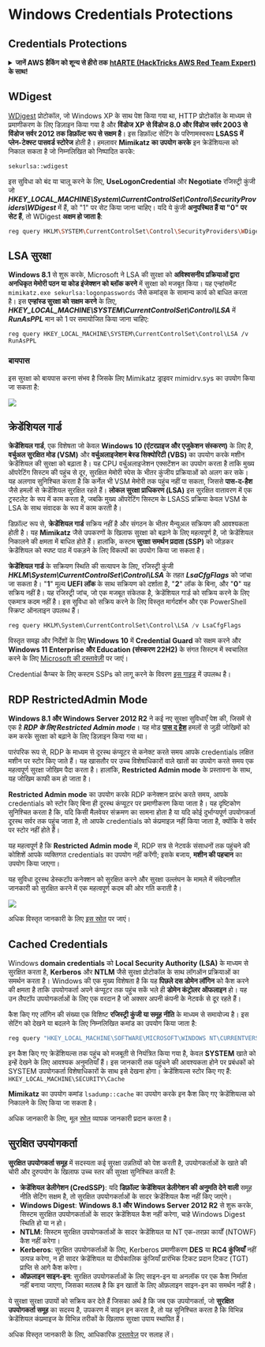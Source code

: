 # Windows Credentials Protections

## Credentials Protections

<details>

<summary><strong>जानें AWS हैकिंग को शून्य से हीरो तक</strong> <a href="https://training.hacktricks.xyz/courses/arte"><strong>htARTE (HackTricks AWS Red Team Expert)</strong></a><strong> के साथ!</strong></summary>

दूसरे तरीके HackTricks का समर्थन करने के लिए:

* अगर आप अपनी **कंपनी का विज्ञापन HackTricks में देखना चाहते हैं** या **HackTricks को PDF में डाउनलोड करना चाहते हैं** तो [**सब्सक्रिप्शन प्लान्स**](https://github.com/sponsors/carlospolop) देखें!
* [**आधिकारिक PEASS & HackTricks स्वैग**](https://peass.creator-spring.com) प्राप्त करें
* हमारे विशेष [**NFTs**](https://opensea.io/collection/the-peass-family) संग्रह [**The PEASS Family**](https://opensea.io/collection/the-peass-family) खोजें
* **शामिल हों** 💬 [**Discord समूह**](https://discord.gg/hRep4RUj7f) या [**टेलीग्राम समूह**](https://t.me/peass) या हमें **ट्विटर** 🐦 [**@carlospolopm**](https://twitter.com/hacktricks_live) पर **फॉलो** करें।
* **अपने हैकिंग ट्रिक्स साझा करें** [**HackTricks**](https://github.com/carlospolop/hacktricks) और [**HackTricks Cloud**](https://github.com/carlospolop/hacktricks-cloud) github repos को PRs जमा करके।

</details>

## WDigest

[WDigest](https://technet.microsoft.com/pt-pt/library/cc778868(v=ws.10).aspx?f=255&MSPPError=-2147217396) प्रोटोकॉल, जो Windows XP के साथ पेश किया गया था, HTTP प्रोटोकॉल के माध्यम से प्रमाणीकरण के लिए डिज़ाइन किया गया है और **विंडोज XP से विंडोज 8.0 और विंडोज सर्वर 2003 से विंडोज सर्वर 2012 तक डिफ़ॉल्ट रूप से सक्षम है**। इस डिफ़ॉल्ट सेटिंग के परिणामस्वरूप **LSASS में प्लेन-टेक्स्ट पासवर्ड स्टोरेज** होती है। हमलावर **Mimikatz का उपयोग करके** इन क्रेडेंशियल्स को निकाल सकता है जो निम्नलिखित को निष्पादित करके:
```bash
sekurlsa::wdigest
```
इस सुविधा को बंद या चालू करने के लिए, **UseLogonCredential** और **Negotiate** रजिस्ट्री कुंजी जो _**HKEY\_LOCAL\_MACHINE\System\CurrentControlSet\Control\SecurityProviders\WDigest**_ में हैं, को "1" पर सेट किया जाना चाहिए। यदि ये कुंजी **अनुपस्थित हैं या "0" पर सेट हैं**, तो WDigest **अक्षम हो जाता है**:
```bash
reg query HKLM\SYSTEM\CurrentControlSet\Control\SecurityProviders\WDigest /v UseLogonCredential
```
## LSA सुरक्षा

**Windows 8.1** से शुरू करके, Microsoft ने LSA की सुरक्षा को **अविश्वसनीय प्रक्रियाओं द्वारा अनधिकृत मेमोरी पठन या कोड इंजेक्शन को ब्लॉक करने** में सुरक्षा को मजबूत किया। यह एन्हांसमेंट `mimikatz.exe sekurlsa:logonpasswords` जैसे कमांड्स के सामान्य कार्य को बाधित करता है। इस **एन्हांस्ड सुरक्षा को सक्षम करने** के लिए, _**HKEY\_LOCAL\_MACHINE\SYSTEM\CurrentControlSet\Control\LSA**_ में _**RunAsPPL**_ मान को 1 पर समायोजित किया जाना चाहिए:
```
reg query HKEY_LOCAL_MACHINE\SYSTEM\CurrentControlSet\Control\LSA /v RunAsPPL
```
### बायपास

इस सुरक्षा को बायपास करना संभव है जिसके लिए Mimikatz ड्राइवर mimidrv.sys का उपयोग किया जा सकता है:

![](../../.gitbook/assets/mimidrv.png)

## क्रेडेंशियल गार्ड

**क्रेडेंशियल गार्ड**, एक विशेषता जो केवल **Windows 10 (एंटरप्राइज और एजुकेशन संस्करण)** के लिए है, **वर्चुअल सुरक्षित मोड (VSM)** और **वर्चुअलाइजेशन बेस्ड सिक्योरिटी (VBS)** का उपयोग करके मशीन क्रेडेंशियल की सुरक्षा को बढ़ाता है। यह CPU वर्चुअलाइजेशन एक्सटेंशन का उपयोग करता है ताकि मुख्य ऑपरेटिंग सिस्टम की पहुंच से दूर, सुरक्षित मेमोरी स्पेस के भीतर कुंजीय प्रक्रियाओं को अलग कर सके। यह अलगाव सुनिश्चित करता है कि कर्नेल भी VSM मेमोरी तक पहुंच नहीं पा सकता, जिससे **पास-द-हैश** जैसे हमलों से क्रेडेंशियल सुरक्षित रहते हैं। **लोकल सुरक्षा प्राधिकरण (LSA)** इस सुरक्षित वातावरण में एक ट्रस्टलेट के रूप में काम करता है, जबकि मुख्य ऑपरेटिंग सिस्टम के LSASS प्रक्रिया केवल VSM के LSA के साथ संवादक के रूप में काम करती है।

डिफ़ॉल्ट रूप से, **क्रेडेंशियल गार्ड** सक्रिय नहीं है और संगठन के भीतर मैन्युअल सक्रियण की आवश्यकता होती है। यह **Mimikatz** जैसे उपकरणों के खिलाफ सुरक्षा को बढ़ाने के लिए महत्वपूर्ण है, जो क्रेडेंशियल निकालने की क्षमता में बाधित होते हैं। हालांकि, कस्टम **सुरक्षा समर्थन प्रदाता (SSP)** को जोड़कर क्रेडेंशियल को स्पष्ट पाठ में पकड़ने के लिए विकल्पों का उपयोग किया जा सकता है।

**क्रेडेंशियल गार्ड** के सक्रियण स्थिति की सत्यापन के लिए, रजिस्ट्री कुंजी **_HKLM\System\CurrentControlSet\Control\LSA_** के तहत **_LsaCfgFlags_** को जांचा जा सकता है। "**1**" मूल्य **UEFI लॉक** के साथ सक्रियण को दर्शाता है, "**2**" लॉक के बिना, और "**0**" यह सक्रिय नहीं है। यह रजिस्ट्री जांच, जो एक मजबूत संकेतक है, क्रेडेंशियल गार्ड को सक्रिय करने के लिए एकमात्र कदम नहीं है। इस सुविधा को सक्रिय करने के लिए विस्तृत मार्गदर्शन और एक PowerShell स्क्रिप्ट ऑनलाइन उपलब्ध हैं।
```powershell
reg query HKLM\System\CurrentControlSet\Control\LSA /v LsaCfgFlags
```
विस्तृत समझ और निर्देशों के लिए **Windows 10** में **Credential Guard** को सक्षम करने और **Windows 11 Enterprise और Education (संस्करण 22H2)** के संगत सिस्टम में स्वचालित करने के लिए [Microsoft की दस्तावेज़ी](https://docs.microsoft.com/en-us/windows/security/identity-protection/credential-guard/credential-guard-manage) पर जाएं।

Credential कैप्चर के लिए कस्टम SSPs को लागू करने के विवरण [इस गाइड](../active-directory-methodology/custom-ssp.md) में उपलब्ध है।

## RDP RestrictedAdmin Mode

**Windows 8.1 और Windows Server 2012 R2** ने कई नए सुरक्षा सुविधाएँ पेश की, जिसमें से एक है **_RDP के लिए Restricted Admin mode_**। यह मोड **[पास द हैश](https://blog.ahasayen.com/pass-the-hash/)** हमलों से जुड़ी जोखिमों को कम करके सुरक्षा को बढ़ाने के लिए डिज़ाइन किया गया था।

पारंपरिक रूप से, RDP के माध्यम से दूरस्थ कंप्यूटर से कनेक्ट करते समय आपके credentials लक्षित मशीन पर स्टोर किए जाते हैं। यह खासतौर पर उच्च विशेषाधिकारों वाले खातों का उपयोग करते समय एक महत्वपूर्ण सुरक्षा जोखिम पैदा करता है। हालांकि, **Restricted Admin mode** के प्रस्तावना के साथ, यह जोखिम काफी कम हो जाता है।

**Restricted Admin mode** का उपयोग करके RDP कनेक्शन प्रारंभ करते समय, आपके credentials को स्टोर किए बिना ही दूरस्थ कंप्यूटर पर प्रमाणीकरण किया जाता है। यह दृष्टिकोण सुनिश्चित करता है कि, यदि किसी मैलवेयर संक्रमण का सामना होता है या यदि कोई दुर्भाग्यपूर्ण उपयोगकर्ता दूरस्थ सर्वर तक पहुंच जाता है, तो आपके credentials को कंप्रमाइज़ नहीं किया जाता है, क्योंकि वे सर्वर पर स्टोर नहीं होते हैं।

यह महत्वपूर्ण है कि **Restricted Admin mode** में, RDP सत्र से नेटवर्क संसाधनों तक पहुंचने की कोशिशें आपके व्यक्तिगत credentials का उपयोग नहीं करेंगी; इसके बजाय, **मशीन की पहचान** का उपयोग किया जाएगा।

यह सुविधा दूरस्थ डेस्कटॉप कनेक्शन को सुरक्षित करने और सुरक्षा उल्लंघन के मामले में संवेदनशील जानकारी को सुरक्षित करने में एक महत्वपूर्ण कदम की ओर गति कराती है।

![](../../.gitbook/assets/ram.png)

अधिक विस्तृत जानकारी के लिए [इस स्रोत](https://blog.ahasayen.com/restricted-admin-mode-for-rdp/) पर जाएं।

## Cached Credentials

Windows **domain credentials** को **Local Security Authority (LSA)** के माध्यम से सुरक्षित करता है, **Kerberos** और **NTLM** जैसे सुरक्षा प्रोटोकॉल के साथ लॉगऑन प्रक्रियाओं का समर्थन करता है। Windows की एक मुख्य विशेषता है कि यह **पिछले दस डोमेन लॉगिन** को कैश करने की क्षमता है ताकि उपयोगकर्ता अपने कंप्यूटर तक पहुंच सकें भले ही **डोमेन कंट्रोलर ऑफलाइन** हो। यह उन लैपटॉप उपयोगकर्ताओं के लिए एक वरदान है जो अक्सर अपनी कंपनी के नेटवर्क से दूर रहते हैं।

कैश किए गए लॉगिन की संख्या एक विशिष्ट **रजिस्ट्री कुंजी या समूह नीति** के माध्यम से समायोज्य है। इस सेटिंग को देखने या बदलने के लिए निम्नलिखित कमांड का उपयोग किया जाता है:
```bash
reg query "HKEY_LOCAL_MACHINE\SOFTWARE\MICROSOFT\WINDOWS NT\CURRENTVERSION\WINLOGON" /v CACHEDLOGONSCOUNT
```
इन कैश किए गए क्रेडेंशियल्स तक पहुंच को मजबूती से नियंत्रित किया गया है, केवल **SYSTEM** खाते को इन्हें देखने के लिए आवश्यक अनुमतियाँ हैं। इस जानकारी तक पहुंचने की आवश्यकता होने पर प्रबंधकों को SYSTEM उपयोगकर्ता विशेषाधिकारों के साथ इसे देखना होगा। क्रेडेंशियल्स स्टोर किए गए हैं: `HKEY_LOCAL_MACHINE\SECURITY\Cache`

**Mimikatz** का उपयोग कमांड `lsadump::cache` का उपयोग करके इन कैश किए गए क्रेडेंशियल्स को निकालने के लिए किया जा सकता है।

अधिक जानकारी के लिए, मूल [स्रोत](http://juggernaut.wikidot.com/cached-credentials) व्यापक जानकारी प्रदान करता है।

## सुरक्षित उपयोगकर्ता

**सुरक्षित उपयोगकर्ता समूह** में सदस्यता कई सुरक्षा उन्नतियों को पेश करती है, उपयोगकर्ताओं के खाते की चोरी और दुरुपयोग के खिलाफ उच्च स्तर की सुरक्षा सुनिश्चित करती है:

- **क्रेडेंशियल डेलीगेशन (CredSSP)**: यदि **डिफ़ॉल्ट क्रेडेंशियल डेलीगेशन की अनुमति देने वाली** समूह नीति सेटिंग सक्षम है, तो सुरक्षित उपयोगकर्ताओं के सादर क्रेडेंशियल कैश नहीं किए जाएंगे।
- **Windows Digest**: **Windows 8.1 और Windows Server 2012 R2** से शुरू करके, सिस्टम सुरक्षित उपयोगकर्ताओं के सादर क्रेडेंशियल कैश नहीं करेगा, चाहे Windows Digest स्थिति हो या न हो।
- **NTLM**: सिस्टम सुरक्षित उपयोगकर्ताओं के सादर क्रेडेंशियल या NT एक-तरफ़ा कार्यों (NTOWF) कैश नहीं करेगा।
- **Kerberos**: सुरक्षित उपयोगकर्ताओं के लिए, Kerberos प्रमाणीकरण **DES** या **RC4 कुंजियाँ** नहीं उत्पन्न करेगा, न ही सादर क्रेडेंशियल या दीर्घकालिक कुंजियाँ प्रारंभिक टिकट प्रदान टिकट (TGT) प्राप्ति से आगे कैश करेगा।
- **ऑफ़लाइन साइन-इन**: सुरक्षित उपयोगकर्ताओं के लिए साइन-इन या अनलॉक पर एक कैश निर्माता नहीं बनाया जाएगा, जिसका मतलब है कि इन खातों के लिए ऑफ़लाइन साइन-इन का समर्थन नहीं है।

ये सुरक्षा सुरक्षा उपायों को सक्रिय कर देते हैं जिसका अर्थ है कि जब एक उपयोगकर्ता, जो **सुरक्षित उपयोगकर्ता समूह** का सदस्य है, उपकरण में साइन इन करता है, तो यह सुनिश्चित करता है कि विभिन्न क्रेडेंशियल कंप्रमाइज के विभिन्न तरीकों के खिलाफ सुरक्षा उपाय स्थापित हैं।

अधिक विस्तृत जानकारी के लिए, आधिकारिक [दस्तावेज़](https://docs.microsoft.com/en-us/windows-server/security/credentials-protection-and-management/protected-users-security-group) पर सलाह लें।
